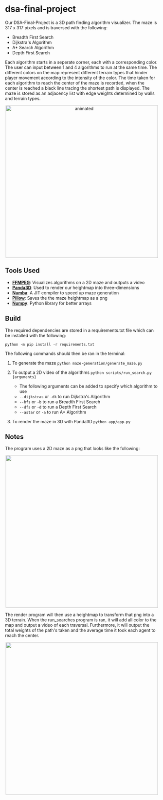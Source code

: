 # dsa-final-project
Our DSA-Final-Project is a 3D path finding algorithm visualizer.  The maze is 317 x 317 pixels and is traversed with the following:
* Breadth First Search
* Dijkstra's Algorithm
* A* Search Algorithm
* Depth First Search

Each algorithm starts in a seperate corner, each with a corresponding color.  The user can input between 1 and 4 algorithms to run at the same time.  The different colors on the map represent different terrain types that hinder player movement  according to the intensity of the color.  The time taken for each algorithm to reach the center of the maze is recorded, when the center is reached a black line tracing the shortest path is displayed.  The maze is stored as an adjacency list with edge weights determined by walls and terrain types.

<p align="center">
  <img src="https://user-images.githubusercontent.com/84941950/234443340-c45f0db0-dc1b-4b1d-bf11-9039706fcce8.gif" alt="animated" 
    width="500"
    height="500"/>
</p>

##  Tools Used
* [**FFMPEG**](https://github.com/FFmpeg/FFmpeg): Visualizes algorithms on a 2D maze and outputs a video
* [**Panda3D**](https://github.com/panda3d/panda3d): Used to render our heightmap into three-dimensions
* [**Numba**](https://github.com/numba/numba): A JIT compiler to speed up maze generation
* [**Pillow**](https://github.com/python-pillow/Pillow): Saves the the maze heightmap as a png
* [**Numpy**](https://github.com/numpy/numpy): Python library for better arrays

## Build
The required dependencies are stored in a requirements.txt file which can be installed with the following:

``` python -m pip install -r requirements.txt ```

The following commands should then be ran in the terminal:

1. To generate the maze ```python maze-generation/generate_maze.py ```

2. To output a 2D video of the algorithms ```python scripts/run_search.py {arguments}```
    * The following arguments can be added to specify which algorithm to use
    * ```--dijkstras``` or ```-dk``` to run Dijkstra's Algorithm
    * ```--bfs``` or ```-b``` to run a Breadth First Search
    * ```--dfs``` or ```-d``` to run a Depth First Search
    * ```--astar``` or ```-a``` to run A* Algorithm

3. To render the maze in 3D with Panda3D ```python app/app.py```

## Notes
The program uses a 2D maze as a png that looks like the following:
<p align="center">
  <img src="https://user-images.githubusercontent.com/84941950/234447848-097579ff-ed55-4668-88dc-6eb24e46d2a7.png" 
   width="500"
   height="500"/>
 </p>
 
The render program will then use a heightmap to transform that png into a 3D terrain.  When the run_searches program is ran, it will add all color to the map and output a video of each traversal.  Furthermore, it will output the total weights of the path's taken and the average time it took each agent to reach the center.

<p align="center">
  <img src="https://user-images.githubusercontent.com/84941950/234444107-8efdc42f-1565-47b0-a393-45bd7e917074.gif" 
   width="500"
   height="500"/>
 </p>




